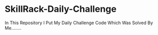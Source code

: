 # SkillRack-Daily-Challenge
In This Repository I Put My Daily Challenge Code Which Was Solved By Me........
